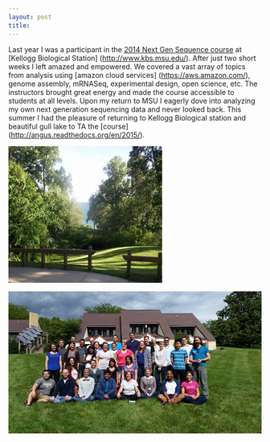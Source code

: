 ```yaml
---
layout: post
title: 
---
```


Last year I was a participant in the [2014 Next Gen Sequence course](http://angus.readthedocs.org/en/2014/) at [Kellogg Biological Station] (http://www.kbs.msu.edu/). After just two short weeks I left amazed and empowered. We covered a vast array of topics from analysis using [amazon cloud services] (https://aws.amazon.com/), genome assembly, mRNASeq, experimental design, open science, etc. The instructors brought great energy and made the course accessible to students at all levels. Upon my return to MSU I eagerly dove into analyzing my own next generation sequencing data and never looked back. 
This summer I had the pleasure of returning to Kellogg Biological station and beautiful gull lake to TA the [course] (http://angus.readthedocs.org/en/2015/).

![alt text][Gull_Lake]

[Gull_Lake]: https://raw.githubusercontent.com/brooksph/brooksph.github.io/master/images/Gull_Lake.JPG "Gull_Lake" 



![alt text][NGS_Group_Photo]

[NGS_Group_Photo]: https://raw.githubusercontent.com/brooksph/brooksph.github.io/master/images/NGS_Group_Photo.jpg "NGS_Group_Photo"
